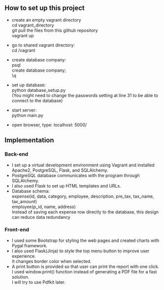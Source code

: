 ## How to set up this project
* create an empty vagrant directory  
cd vagrant_directory  
git pull the files from this github repository  
vagrant up  

* go to shared vagrant directory:  
cd /vagrant  
* create database company:  
psql  
create database company;  
\q  
* set up database:  
python database_setup.py  
(You might need to change the passwords setting at line 31 to be able to connect to the database)  
* start server:  
python main.py  
* open browser, type: localhost: 5000/  


## Implementation
### Back-end
* I set up a virtual development environment using Vagrant and installed Apache2, PostgreSQL, Flask, and SQLAlchemy.
* PostgreSQL database communicates with the program through SQLAlchemy.
* I also used Flask to set up HTML templates and URLs.
* Database schema:  
expense(id, data, category, employee, description, pre_tax, tax_name, tax_amount)  
employee(p_id, name, address)  
Instead of saving each expense row directly to the database, this design can reduce data redundancy  


### Front-end
* I used some Bootstrap for styling the web pages and created charts with Pygal framework.
* I also used Flask(Jinja) to style the top menu button to improve user experience.  
  It changes border color when selected.  
* A print button is provided so that user can print the report with one click.  
  I used window.print() function instead of generating a PDF file for a fast solution.  
  I will try to use Pdfkit later.  
